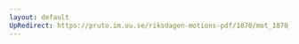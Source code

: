 ```yaml
---
layout: default
UpRedirect: https://pruto.im.uu.se/riksdagen-motions-pdf/1870/mot_1870__ak__59.pdf
---
```

